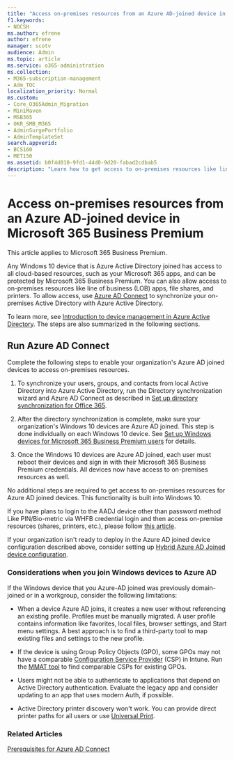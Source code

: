 ```yaml
---
title: "Access on-premises resources from an Azure AD-joined device in Microsoft 365 Business"
f1.keywords:
- NOCSH
ms.author: efrene
author: efrene
manager: scotv
audience: Admin
ms.topic: article
ms.service: o365-administration
ms.collection: 
- M365-subscription-management
- Adm_TOC
localization_priority: Normal
ms.custom:
- Core_O365Admin_Migration
- MiniMaven
- MSB365
- OKR_SMB_M365
- AdminSurgePortfolio
- AdminTemplateSet
search.appverid:
- BCS160
- MET150
ms.assetid: b0f4d010-9fd1-44d0-9d20-fabad2cdbab5
description: "Learn how to get access to on-premises resources like line of business apps, file shares, and printers from an Azure Active Directory joined Windows 10 device."
---
```


# Access on-premises resources from an Azure AD-joined device in Microsoft 365 Business Premium

This article applies to Microsoft 365 Business Premium.

Any Windows 10 device that is Azure Active Directory joined has access to all cloud-based resources, such as your Microsoft 365 apps, and can be protected by Microsoft 365 Business Premium. You can also allow access to on-premises resources like line of business (LOB) apps, file shares, and printers. To allow access, use [Azure AD Connect](/azure/active-directory/connect/active-directory-aadconnect) to synchronize your on-premises Active Directory with Azure Active Directory.

To learn more, see [Introduction to device management in Azure Active Directory](/azure/active-directory/device-management-introduction).
The steps are also summarized in the following sections.

## Run Azure AD Connect

Complete the following steps to enable your organization's Azure AD joined devices to access on-premises resources.

1. To synchronize your users, groups, and contacts from local Active Directory into Azure Active Directory, run the Directory synchronization wizard and Azure AD Connect as described in [Set up directory synchronization for Office 365](../../enterprise/set-up-directory-synchronization.md).

2. After the directory synchronization is complete, make sure your organization's Windows 10 devices are Azure AD joined. This step is done individually on each Windows 10 device. See [Set up Windows devices for Microsoft 365 Business Premium users](set-up-windows-devices.md) for details.

3. Once the Windows 10 devices are Azure AD joined, each user must reboot their devices and sign in with their Microsoft 365 Business Premium credentials. All devices now have access to on-premises resources as well.

No additional steps are required to get access to on-premises resources for Azure AD joined devices. This functionality is built into Windows 10.

If you have plans to login to the AADJ device other than password method Like PIN/Bio-metric via WHFB credential login and then access on-premise resources (shares, printers, etc.), please follow [this article](/windows/security/identity-protection/hello-for-business/hello-hybrid-aadj-sso-base).

If your organization isn't ready to deploy in the Azure AD joined device configuration described above, consider setting up [Hybrid Azure AD Joined device configuration](manage-windows-devices.md).

### Considerations when you join Windows devices to Azure AD

If the Windows device that you Azure-AD joined was previously domain-joined or in a workgroup, consider the following limitations:

- When a device Azure AD joins, it creates a new user without referencing an existing profile. Profiles must be manually migrated. A user profile contains information like favorites, local files, browser settings, and Start menu settings. A best approach is to find a third-party tool to map existing files and settings to the new profile.

- If the device is using Group Policy Objects (GPO), some GPOs may not have a comparable [Configuration Service Provider](/windows/configuration/provisioning-packages/how-it-pros-can-use-configuration-service-providers) (CSP) in Intune. Run the [MMAT tool](https://www.microsoft.com/download/details.aspx?id=45520) to find comparable CSPs for existing GPOs.

- Users might not be able to authenticate to applications that depend on Active Directory authentication. Evaluate the legacy app and consider updating to an app that uses modern Auth, if possible.

- Active Directory printer discovery won't work. You can provide direct printer paths for all users or use [Universal Print](/universal-print/).

### Related Articles

[Prerequisites for Azure AD Connect](/azure/active-directory/hybrid/how-to-connect-install-prerequisites)
